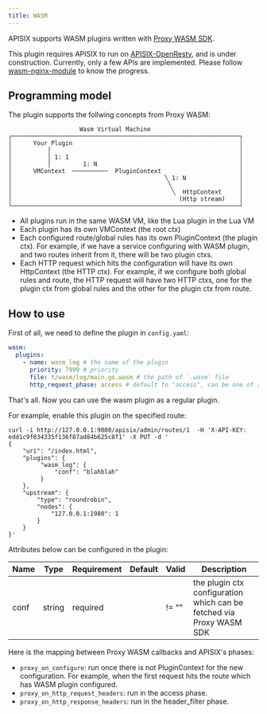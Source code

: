 ```yaml
---
title: WASM
---
```


<!--
#
# Licensed to the Apache Software Foundation (ASF) under one or more
# contributor license agreements.  See the NOTICE file distributed with
# this work for additional information regarding copyright ownership.
# The ASF licenses this file to You under the Apache License, Version 2.0
# (the "License"); you may not use this file except in compliance with
# the License.  You may obtain a copy of the License at
#
#     http://www.apache.org/licenses/LICENSE-2.0
#
# Unless required by applicable law or agreed to in writing, software
# distributed under the License is distributed on an "AS IS" BASIS,
# WITHOUT WARRANTIES OR CONDITIONS OF ANY KIND, either express or implied.
# See the License for the specific language governing permissions and
# limitations under the License.
#
-->

APISIX supports WASM plugins written with [Proxy WASM SDK](https://github.com/proxy-wasm/spec#sdks).

This plugin requires APISIX to run on [APISIX-OpenResty](../how-to-build.md#step-6-build-openresty-for-apache-apisix), and is under construction.
Currently, only a few APIs are implemented. Please follow [wasm-nginx-module](https://github.com/api7/wasm-nginx-module) to know the progress.

## Programming model

The plugin supports the follwing concepts from Proxy WASM:

```
                    Wasm Virtual Machine
┌────────────────────────────────────────────────────────────────┐
│      Your Plugin                                               │
│          │                                                     │
│          │ 1: 1                                                │
│          │         1: N                                        │
│      VMContext  ──────────  PluginContext                      │
│                                           ╲ 1: N               │
│                                            ╲                   │
│                                             ╲  HttpContext     │
│                                               (Http stream)    │
└────────────────────────────────────────────────────────────────┘
```

* All plugins run in the same WASM VM, like the Lua plugin in the Lua VM
* Each plugin has its own VMContext (the root ctx)
* Each configured route/global rules has its own PluginContext (the plugin ctx).
For example, if we have a service configuring with WASM plugin, and two routes inherit from it,
there will be two plugin ctxs.
* Each HTTP request which hits the configuration will have its own HttpContext (the HTTP ctx).
For example, if we configure both global rules and route, the HTTP request will
have two HTTP ctxs, one for the plugin ctx from global rules and the other for the
plugin ctx from route.

## How to use

First of all, we need to define the plugin in `config.yaml`:

```yaml
wasm:
  plugins:
    - name: wasm_log # the name of the plugin
      priority: 7999 # priority
      file: t/wasm/log/main.go.wasm # the path of `.wasm` file
      http_request_phase: access # default to "access", can be one of ["access", "rewrite"]
```

That's all. Now you can use the wasm plugin as a regular plugin.

For example, enable this plugin on the specified route:

```shell
curl -i http://127.0.0.1:9080/apisix/admin/routes/1  -H 'X-API-KEY: edd1c9f034335f136f87ad84b625c8f1' -X PUT -d '
{
    "uri": "/index.html",
    "plugins": {
         "wasm_log": {
             "conf": "blahblah"
         }
    },
    "upstream": {
        "type": "roundrobin",
        "nodes": {
            "127.0.0.1:1980": 1
        }
    }
}'
```

Attributes below can be configured in the plugin:

| Name           | Type                 | Requirement | Default        | Valid                                                                      | Description                                                                                                                                         |
| --------------------------------------| ------------| -------------- | -------- | --------------------------------------------------------------- | --------------------------------------------------------------------------------------------------------------------------------------------------- |
|  conf         | string | required |   |  != ""      | the plugin ctx configuration which can be fetched via Proxy WASM SDK |

Here is the mapping between Proxy WASM callbacks and APISIX's phases:

* `proxy_on_configure`: run once there is not PluginContext for the new configuration.
For example, when the first request hits the route which has WASM plugin configured.
* `proxy_on_http_request_headers`: run in the access phase.
* `proxy_on_http_response_headers`: run in the header_filter phase.
